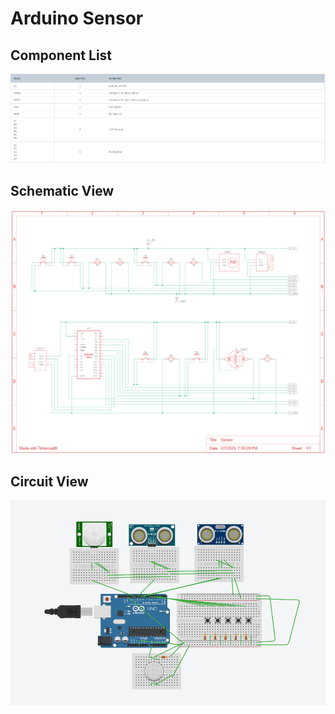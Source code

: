 # Arduino Sensor

## Component List
<img src="component.png">

## Schematic View
<img src="schematic.png">

## Circuit View
<img src="circuit.png">
